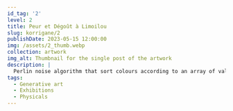```yaml
---
id_tag: '2'
level: 2
title: Peur et Dégoût à Limoilou
slug: korrigane/2
publishDate: 2023-05-15 12:00:00
img: /assets/2_thumb.webp
collection: artwork
img_alt: Thumbnail for the single post of the artwork
description: |
  Perlin noise algorithm that sort colours according to an array of values.
tags:
  - Generative art
  - Exhibitions
  - Physicals
---
```

